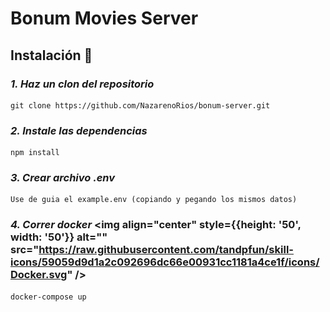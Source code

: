 # Bonum Movies Server

## Instalación 🔧

### _1. Haz un clon del repositorio_

```
git clone https://github.com/NazarenoRios/bonum-server.git
```

### _2. Instale las dependencias_

```
npm install
```

### _3. Crear archivo .env_

```
Use de guia el example.env (copiando y pegando los mismos datos)
```

### _4. Correr docker_   <img align="center" style={{height: '50', width: '50'}} alt="" src="https://raw.githubusercontent.com/tandpfun/skill-icons/59059d9d1a2c092696dc66e00931cc1181a4ce1f/icons/Docker.svg" />

```
docker-compose up
```
